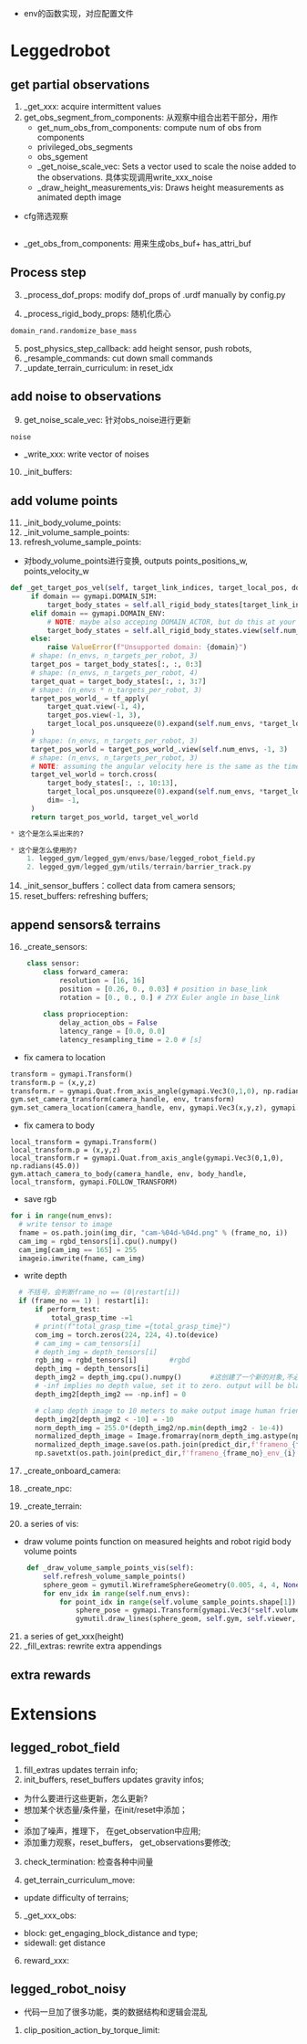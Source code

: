 * env的函数实现，对应配置文件

# Leggedrobot
## get partial observations
1. _get_xxx: acquire intermittent values
2. get_obs_segment_from_components: 从观察中组合出若干部分，用作
    * get_num_obs_from_components: compute num of obs from components
    * privileged_obs_segments
    * obs_sgement
    * _get_noise_scale_vec: Sets a vector used to scale the noise added to the observations.
        具体实现调用write_xxx_noise
    * _draw_height_measurements_vis: Draws height measurements as animated depth image
* cfg筛选观察
```python

```
* _get_obs_from_components: 用来生成obs_buf+ has_attri_buf

## Process step
3. _process_dof_props: modify dof_props of .urdf manually by config.py

4. _process_rigid_body_props: 随机化质心
```python
domain_rand.randomize_base_mass
```
5. post_physics_step_callback: add height sensor, push robots, 
6. _resample_commands: cut down small commands
7. _update_terrain_curriculum: in reset_idx


## add noise to observations
9. get_noise_scale_vec: 针对obs_noise进行更新
```python
noise
```
* _write_xxx: write vector of noises
10. _init_buffers:


## add volume points
11. _init_body_volume_points: 
12. _init_volume_sample_points: 
13. refresh_volume_sample_points:
* 对body_volume_points进行变换, outputs points_positions_w, points_velocity_w
```python
def _get_target_pos_vel(self, target_link_indices, target_local_pos, domain= gymapi.DOMAIN_SIM):
     if domain == gymapi.DOMAIN_SIM:
         target_body_states = self.all_rigid_body_states[target_link_indices].view(self.num_envs, -1, 13)
     elif domain == gymapi.DOMAIN_ENV:
         # NOTE: maybe also acceping DOMAIN_ACTOR, but do this at your own risk
         target_body_states = self.all_rigid_body_states.view(self.num_envs, -1, 13)[:, target_link_indices]
     else:
         raise ValueError(f"Unsupported domain: {domain}")
     # shape: (n_envs, n_targets_per_robot, 3)
     target_pos = target_body_states[:, :, 0:3]
     # shape: (n_envs, n_targets_per_robot, 4)
     target_quat = target_body_states[:, :, 3:7]
     # shape: (n_envs * n_targets_per_robot, 3)
     target_pos_world_ = tf_apply(
         target_quat.view(-1, 4),
         target_pos.view(-1, 3),
         target_local_pos.unsqueeze(0).expand(self.num_envs, *target_local_pos.shape).reshape(-1, 3), # using reshape because of contiguous issue
     )
     # shape: (n_envs, n_targets_per_robot, 3)
     target_pos_world = target_pos_world_.view(self.num_envs, -1, 3)
     # shape: (n_envs, n_targets_per_robot, 3)
     # NOTE: assuming the angular velocity here is the same as the time derivative of the axis-angle
     target_vel_world = torch.cross(
         target_body_states[:, :, 10:13],
         target_local_pos.unsqueeze(0).expand(self.num_envs, *target_local_pos.shape),
         dim= -1,
     )
     return target_pos_world, target_vel_world

* 这个是怎么采出来的?

* 这个是怎么使用的?
    1. legged_gym/legged_gym/envs/base/legged_robot_field.py
    2. legged_gym/legged_gym/utils/terrain/barrier_track.py
```
14. _init_sensor_buffers：collect data from camera sensors;
15. reset_buffers: refreshing buffers;


## append sensors& terrains
16. _create_sensors: 
```python
    class sensor:
        class forward_camera:
            resolution = [16, 16]
            position = [0.26, 0., 0.03] # position in base_link
            rotation = [0., 0., 0.] # ZYX Euler angle in base_link
    
        class proprioception:
            delay_action_obs = False
            latency_range = [0.0, 0.0]
            latency_resampling_time = 2.0 # [s]
```
* fix camera to location
```python
transform = gymapi.Transform()
transform.p = (x,y,z)
transform.r = gymapi.Quat.from_axis_angle(gymapi.Vec3(0,1,0), np.radians(45.0))
gym.set_camera_transform(camera_handle, env, transform)
gym.set_camera_location(camera_handle, env, gymapi.Vec3(x,y,z), gymapi.Vec3(tx,ty,yz))
```
* fix camera to body
```
local_transform = gymapi.Transform()
local_transform.p = (x,y,z)
local_transform.r = gymapi.Quat.from_axis_angle(gymapi.Vec3(0,1,0), np.radians(45.0))
gym.attach_camera_to_body(camera_handle, env, body_handle, local_transform, gymapi.FOLLOW_TRANSFORM)
```
* save rgb
```python
for i in range(num_envs):
  # write tensor to image
  fname = os.path.join(img_dir, "cam-%04d-%04d.png" % (frame_no, i))
  cam_img = rgbd_tensors[i].cpu().numpy()
  cam_img[cam_img == 165] = 255
  imageio.imwrite(fname, cam_img)
```
* write depth
```python
  # 不括号，会判断frame_no == (0|restart[i])
  if (frame_no == 1) | restart[i]:
      if perform_test:
          total_grasp_time -=1
      # print(f"total_grasp_time ={total_grasp_time}")
      com_img = torch.zeros(224, 224, 4).to(device)
      # cam_img = cam_tensors[i]
      # depth_img = depth_tensors[i]
      rgb_img = rgbd_tensors[i]        #rgbd
      depth_img = depth_tensors[i]
      depth_img2 = depth_img.cpu().numpy()       #这创建了一个新的对象,不必先clone()
      # -inf implies no depth value, set it to zero. output will be black.
      depth_img2[depth_img2 == -np.inf] = 0

      # clamp depth image to 10 meters to make output image human friendly
      depth_img2[depth_img2 < -10] = -10
      norm_depth_img = 255.0*(depth_img2/np.min(depth_img2 - 1e-4))
      normalized_depth_image = Image.fromarray(norm_depth_img.astype(np.uint8), mode="L")
      normalized_depth_image.save(os.path.join(predict_dir,f'frameno_{frame_no}_env_{i}.jpg'))
      np.savetxt(os.path.join(predict_dir,f'frameno_{frame_no}_env_{i}.txt'), depth_img.cpu().numpy(), fmt='%f')  # fmt='%d' 表示以整数格式写入
```

17. _create_onboard_camera:
18. _create_npc: 
19. _create_terrain:

20. a series of vis: 
* draw volume points function on measured heights and robot rigid body volume points
```python
    def _draw_volume_sample_points_vis(self):
        self.refresh_volume_sample_points()
        sphere_geom = gymutil.WireframeSphereGeometry(0.005, 4, 4, None, color=(0., 1., 0.))
        for env_idx in range(self.num_envs):
            for point_idx in range(self.volume_sample_points.shape[1]):
                sphere_pose = gymapi.Transform(gymapi.Vec3(*self.volume_sample_points[env_idx, point_idx]), r= None)
                gymutil.draw_lines(sphere_geom, self.gym, self.viewer, self.envs[env_idx], sphere_pose)
```
21. a series of get_xxx(height)
22. _fill_extras: rewrite extra appendings

## extra rewards

# Extensions
## legged_robot_field
1. fill_extras updates terrain info;
2. init_buffers, reset_buffers updates gravity infos;
* 为什么要进行这些更新，怎么更新?
* 想加某个状态量/条件量，在init/reset中添加；
* 
* 添加了噪声，推理下， 在get_observation中应用;
* 添加重力观察，reset_buffers， get_observations要修改;
3. check_termination: 检查各种中间量

4. get_terrain_curriculum_move:
* update difficulty of terrains;

5. _get_xxx_obs:
* block: get_engaging_block_distance and type;
* sidewall: get distance

6. reward_xxx:

## legged_robot_noisy
* 代码一旦加了很多功能，类的数据结构和逻辑会混乱
1. clip_position_action_by_torque_limit: 

